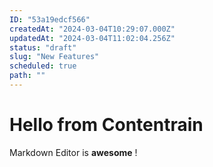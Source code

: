 ```yaml
---
ID: "53a19edcf566"
createdAt: "2024-03-04T10:29:07.000Z"
updatedAt: "2024-03-04T11:02:04.256Z"
status: "draft"
slug: "New Features"
scheduled: true
path: ""
---
```

# Hello from Contentrain

Markdown Editor is **awesome** !